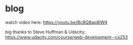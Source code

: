 # blog

watch video here: https://youtu.be/BcBQ8ap8IW4

big thanks to Steve Huffman & Udacity:
https://www.udacity.com/course/web-development--cs253

